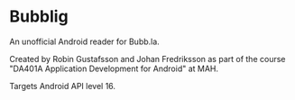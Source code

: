 # Bubblig
An unofficial Android reader for Bubb.la.

Created by Robin Gustafsson and Johan Fredriksson as part of the course "DA401A Application Development for Android" at MAH.

Targets Android API level 16.
